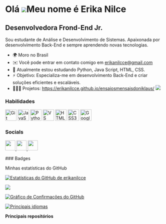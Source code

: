 Olá ![](https://user-images.githubusercontent.com/18350557/176309783-0785949b-9127-417c-8b55-ab5a4333674e.gif)Meu nome é Erika Nilce
===================================================================================================================================

Desenvolvedora Frond-End Jr.
----------------------------

Sou estudante de Análise e Desenvolvimento de Sistemas. Apaixonada por desenvolvimento Back-End e sempre aprendendo novas tecnologias.



* 🌍 Moro no Brasil
* ✉️ Você pode entrar em contato comigo em [erikanilcce@gmail.com](mailto:erikanilcce@gmail.com)
* 🧠 Atualmente estou estudando Python, Java Script, HTML, CSS. 
* ⚡ Objetivo: Especializa-me em desenvolvimento Back-End e criar soluções eficientes e escaláveis.
* 👩🏻‍💻 Projetos: https://erikanilcce.github.io/ensaiosmensaisdoniklaus/
<a href="https://www.github.com/erikanilcce" target="_blank" rel="noreferrer"><img
src="https://img.shields.io/github/followers/erikanilcce?logo=github&style=for-the-badge&color=ec4899&labelColor=000000" /></a>

### Habilidades

<p align="left">
<a href="https://git-scm.com/" target="_blank" rel="noreferrer"><img src="https://raw.githubusercontent.com/danielcranney/readme-generator/main/public/icons/skills/git-colored.svg" width="36" height="36" alt="Git" /></a> <a href="https://developer.mozilla.org/en-US/docs/Web/JavaScript" target="_blank" rel="noreferrer"><img src="https://raw.githubusercontent.com/danielcranney/readme-generator/main/public/icons/skills/javascript-colored.svg" width="36" height="36" alt="JavaScript" /></a> <a href="https://www.python.org/" target="_blank" rel="noreferrer"><img src="https://raw.githubusercontent.com/danielcranney/readme-generator/main/public/icons/skills/python-colored.svg" width="36" height="36" alt="Python" /></a> <a href="https://code.visualstudio.com/" target="_blank" rel="noreferrer"><img src="https://raw.githubusercontent.com/danielcranney/readme-generator/main/public/icons/skills/visualstudiocode.svg" width="36" height="36" alt="VS Code" /></a> <a href="https://developer.mozilla.org/en-US/docs/Glossary/HTML5" target="_blank" rel="noreferrer"><img src="https://raw.githubusercontent.com/danielcranney/readme-generator/main/public/icons/skills/html5-colored.svg" width="36" height="36" alt="HTML5" /></a> <a href="https://www.w3.org/TR/CSS/#css" target="_blank" rel="noreferrer"><img src="https://raw.githubusercontent.com/danielcranney/readme-generator/main/public/icons/skills/css3-colored.svg" width="36" height="36" alt="CSS3" /></a> <a href="https://cloud.google.com/" target="_blank" rel="noreferrer"><img src="https://raw.githubusercontent.com/danielcranney/readme-generator/main/public/icons/skills/googlecloud-colored.svg" width="36" height="36" alt="Google Cloud" /></a>
</p>

### Socials

<p align="left"> <a href="https://www.github.com/erikanilcce" target="_blank" rel="noreferrer"> <picture> <source media="(prefers-color-scheme: dark)" srcset="https://raw.githubusercontent.com/danielcranney/readme-generator/main/public/icons/socials/github-dark.svg" /> <source media="(prefers-color-scheme: light)" srcset="https://raw.githubusercontent.com/danielcranney/readme-generator/main/public/icons/socials/github.svg" /> <img src="https://raw.githubusercontent.com/danielcranney/readme-generator/main/public/icons/socials/github.svg" width="32" height="32" /> </picture> </a> <a href="http://www.instagram.com/erikanilcce" target="_blank" rel="noreferrer"> <picture> <source media="(prefers-color-scheme: dark)" srcset="https://raw.githubusercontent.com/danielcranney/readme-generator/main/public/icons/socials/instagram-dark.svg" /> <source media="(prefers-color-scheme: light)" srcset="https://raw.githubusercontent.com/danielcranney/readme-generator/main/public/icons/socials/instagram.svg" /> <img src="https://raw.githubusercontent.com/danielcranney/readme-generator/main/public/icons/socials/instagram.svg" width="32" height="32" /> </picture> </a> <a href="https://www.linkedin.com/in/erikanilcce" target="_blank" rel="noreferrer"> <picture> <source media="(prefers-color-scheme: dark)" srcset="https://raw.githubusercontent.com/danielcranney/readme-generator/main/public/icons/socials/linkedin-dark.svg" /> <source media="(prefers-color-scheme: light)" srcset="https://raw.githubusercontent.com/danielcranney/readme-generator/main/public/icons/socials/linkedin.svg" /> <img src="https://raw.githubusercontent.com/danielcranney/readme-generator/main/public/icons/socials/linkedin.svg" width="32" height="32" /> </picture> </a></p>
### Badges

  
  Minhas estatísticas do GitHub</b>

<a href="http://www.github.com/erikanilcce"><img src="https://github-readme-stats.vercel.app/api?username=erikanilcce&show_icons=true&hide=&count_private=true&title_color=a855f7&text_color=a855f7&icon_color=ec4899&bg_color=000000&hide_border=true&show_icons=true" alt="Estatísticas do GitHub de erikanilcce" /></a>

<a href="http://www.github.com/erikanilcce"><img src="https://github-readme-streak-stats.herokuapp.com/?user=erikanilcce&stroke=a855f7&background=000000&ring=a855f7&fire=a855f7&currStreakNum=a855f7&currStreakLabel=a855f7&sideNums=a855f7&sideLabels=a855f7&dates=a855f7&hide_border=true" /></a>

<a href="http://www.github.com/erikanilcce"><img src="https://github-readme-activity-graph.cyclic.app/graph?username=erikanilcce&bg_color=000000&color=a855f7&line=ec4899&point=a855f7&area_color=000000&area=true&hide_border=true&custom_title=Gráfico%20de%20Confirmações%20doGitHub" alt="Gráfico de Confirmações do GitHub" /></a>

<a href="https://github.com/erikanilcce" align="left"><img src="https://github-readme-stats.vercel.app/api/top-langs/?username=erikanilcce&langs_count=10&title_color=a855f7&text_color=a855f7&icon_color=ec4899&bg_color=000000&hide_border=true&locale=en&custom_title=Top%20%Languages" alt="Principais idiomas" /></a>

<b>Principais repositórios</b>

<div width="100%" align="center"> </div><br /><br /><br /><br /><br /><br /><br />



